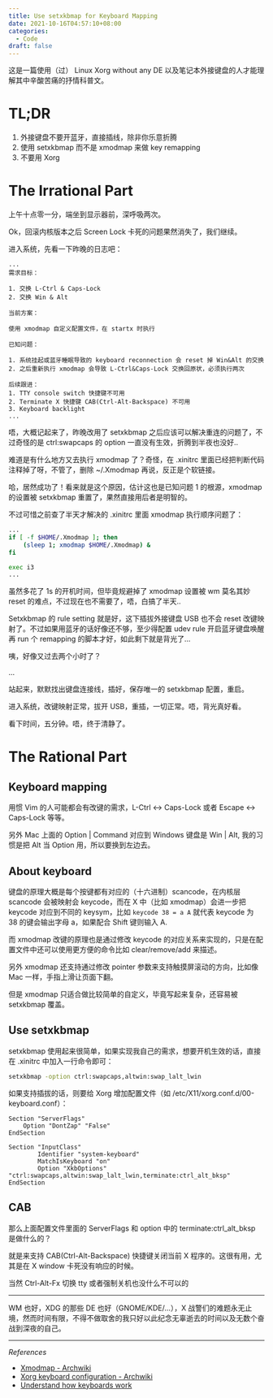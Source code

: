 ```yaml
---
title: Use setxkbmap for Keyboard Mapping
date: 2021-10-16T04:57:10+08:00
categories:
  - Code
draft: false
---
```


这是一篇使用（过） Linux Xorg without any DE 以及笔记本外接键盘的人才能理解其中辛酸苦痛的抒情科普文。

# TL;DR

1. 外接键盘不要开蓝牙，直接插线，除非你乐意折腾
2. 使用 setxkbmap 而不是 xmodmap 来做 key remapping
3. 不要用 Xorg

# The Irrational Part

上午十点零一分，端坐到显示器前，深呼吸两次。

Ok，回滚内核版本之后 Screen Lock 卡死的问题果然消失了，我们继续。

进入系统，先看一下昨晚的日志吧：

```
...
需求目标：

1. 交换 L-Ctrl & Caps-Lock
2. 交换 Win & Alt

当前方案：

使用 xmodmap 自定义配置文件，在 startx 时执行

已知问题：

1. 系统挂起或蓝牙睡眠导致的 keyboard reconnection 会 reset 掉 Win&Alt 的交换
2. 之后重新执行 xmodmap 会导致 L-Ctrl&Caps-Lock 交换回原状，必须执行两次

后续跟进：
1. TTY console switch 快捷键不可用
2. Terminate X 快捷键 CAB(Ctrl-Alt-Backspace) 不可用
3. Keyboard backlight
...
```

唔，大概记起来了，昨晚改用了 setxkbmap 之后应该可以解决重连的问题了，不过奇怪的是 ctrl:swapcaps 的 option 一直没有生效，折腾到半夜也没好..

难道是有什么地方又去执行 xmodmap 了？奇怪，在 .xinitrc 里面已经把判断代码注释掉了呀，不管了，删除 ~/.Xmodmap 再说，反正是个软链接。

哈，居然成功了！看来就是这个原因，估计这也是已知问题 1 的根源，xmodmap 的设置被 setxkbmap 重置了，果然直接用后者是明智的。

不过可惜之前查了半天才解决的 .xinitrc 里面 xmodmap 执行顺序问题了：

```bash
...
if [ -f $HOME/.Xmodmap ]; then
    (sleep 1; xmodmap $HOME/.Xmodmap) &
fi

exec i3
...
```

虽然多花了 1s 的开机时间，但毕竟规避掉了 xmodmap 设置被 wm 莫名其妙 reset 的难点，不过现在也不需要了，唔，白搞了半天..

Setxkbmap 的 rule setting 就是好，这下插拔外接键盘 USB 也不会 reset 改键映射了。不过如果用蓝牙的话好像还不够，至少得配置 udev rule 开启蓝牙键盘唤醒再 run 个 remapping 的脚本才好，如此剩下就是背光了...

咦，好像又过去两个小时了？

...

站起来，默默找出键盘连接线，插好，保存唯一的 setxkbmap 配置，重启。

进入系统，改键映射正常，拔开 USB，重插，一切正常。唔，背光真好看。

看下时间，五分钟。唔，终于清静了。

# The Rational Part

## Keyboard mapping

用惯 Vim 的人可能都会有改键的需求，L-Ctrl <-> Caps-Lock 或者 Escape <-> Caps-Lock 等等。

另外 Mac 上面的 Option | Command 对应到 Windows 键盘是 Win | Alt, 我的习惯是把 Alt 当 Option 用，所以要换到左边去。

## About keyboard

键盘的原理大概是每个按键都有对应的（十六进制）scancode，在内核层 scancode 会被映射会 keycode，而在 X 中（比如 xmodmap）会进一步把 keycode 对应到不同的 keysym，比如 `keycode 38 = a A` 就代表 keycode 为 38 的键会输出字母 a，如果配合 Shift 键则输入 A.

而 xmodmap 改键的原理也是通过修改 keycode 的对应关系来实现的，只是在配置文件中还可以使用更方便的命令比如 clear/remove/add 来描述。

另外 xmodmap 还支持通过修改 pointer 参数来支持触摸屏滚动的方向，比如像 Mac 一样，手指上滑让页面下翻。

但是 xmodmap 只适合做比较简单的自定义，毕竟写起来复杂，还容易被 setxkbmap 覆盖。

## Use setxkbmap

setxkbmap 使用起来很简单，如果实现我自己的需求，想要开机生效的话，直接在 .xinitrc 中加入一行命令即可：

```bash
setxkbmap -option ctrl:swapcaps,altwin:swap_lalt_lwin
```

如果支持插拔的话，则要给 Xorg 增加配置文件（如 /etc/X11/xorg.conf.d/00-keyboard.conf）：

```
Section "ServerFlags"
	Option "DontZap" "False"
EndSection

Section "InputClass"
        Identifier "system-keyboard"
        MatchIsKeyboard "on"
        Option "XkbOptions" "ctrl:swapcaps,altwin:swap_lalt_lwin,terminate:ctrl_alt_bksp"
EndSection
```

## CAB

那么上面配置文件里面的 ServerFlags 和 option 中的 terminate:ctrl_alt_bksp 是做什么的？

就是来支持 CAB(Ctrl-Alt-Backspace) 快捷键关闭当前 X 程序的。这很有用，尤其是在 X window 卡死没有响应的时候。

当然 Ctrl-Alt-Fx 切换 tty 或者强制关机也没什么不可以的

---

WM 也好，XDG 的那些 DE 也好（GNOME/KDE/...），X 战警们的难题永无止境，然而时间有限，不得不做取舍的我只好以此纪念无辜逝去的时间以及无数个奋战到深夜的自己。

---

*References*

- [Xmodmap - Archwiki](https://wiki.archlinux.org/title/Xmodmap)
- [Xorg keyboard configuration - Archwiki](https://wiki.archlinux.org/title/Xorg/Keyboard_configuration)
- [Understand how keyboards work](http://www.linuxintro.org/wiki/Understand_how_keyboards_work)